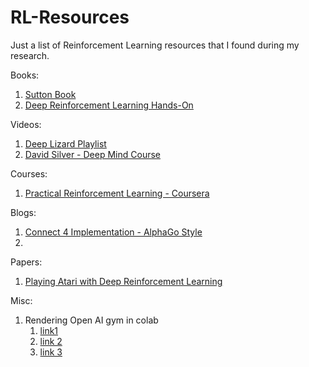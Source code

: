 # RL-Resources
Just a list of Reinforcement Learning resources that I found during my research. 

Books:

1. [Sutton Book](https://web.stanford.edu/class/psych209/Readings/SuttonBartoIPRLBook2ndEd.pdf)
2. [Deep Reinforcement Learning Hands-On](https://www.packtpub.com/in/data/deep-reinforcement-learning-hands-on-second-edition)
 
Videos:
1. [Deep Lizard Playlist](https://www.youtube.com/playli[st?list=PLZbbT5o_s2xoWNVdDudn51XM8lOuZ_Njv)
2. [David Silver - Deep Mind Course](https://www.youtube.com/playlist?list=PLqYmG7hTraZDM-OYHWgPebj2MfCFzFObQ)

Courses:
1. [Practical Reinforcement Learning - Coursera](https://www.coursera.org/learn/practical-rl)

Blogs:
1. [Connect 4 Implementation - AlphaGo Style](https://towardsdatascience.com/from-scratch-implementation-of-alphazero-for-connect4-f73d4554002a)
2. 

Papers:
1. [Playing Atari with Deep Reinforcement Learning](https://arxiv.org/pdf/1312.5602.pdf)

Misc:
1. Rendering Open AI gym in colab
   1. [link1](https://colab.research.google.com/drive/17RA_79Nh0VSxd6hzQd7h2RnNFLSlmYkh#scrollTo=uwRJBk_kxBnI)
   2. [link 2](https://colab.research.google.com/drive/12osEZByXOlGy8J-MSpkl3faObhzPGIrB#scrollTo=r5UoXTZPNdFE&forceEdit=true&sandboxMode=true)
   3. [link 3](https://star-ai.github.io/Rendering-OpenAi-Gym-in-Colaboratory/)
